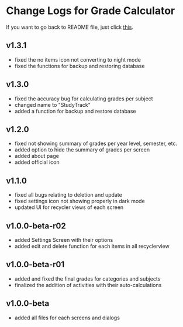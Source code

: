 # Change Logs for Grade Calculator
If you want to go back to README file, just click [this](../README.md).

## v1.3.1
- fixed the no items icon not converting to night mode
- fixed the functions for backup and restoring database

## v1.3.0
- fixed the accuracy bug for calculating grades per subject
- changed name to "StudyTrack"
- added a function for backup and restore database

## v1.2.0
- fixed not showing summary of grades per year level, semester, etc.
- added option to hide the summary of grades per screen
- added about page
- added official icon

## v1.1.0
- fixed all bugs relating to deletion and update
- fixed settings icon not showing properly in dark mode
- updated UI for recycler views of each screen

## v1.0.0-beta-r02
- added Settings Screen with their options
- added edit and delete function for each items in all recyclerview

## v1.0.0-beta-r01
- added and fixed the final grades for categories and subjects
- finalized the addition of activities with their auto-calculations

## v1.0.0-beta
- added all files for each screens and dialogs